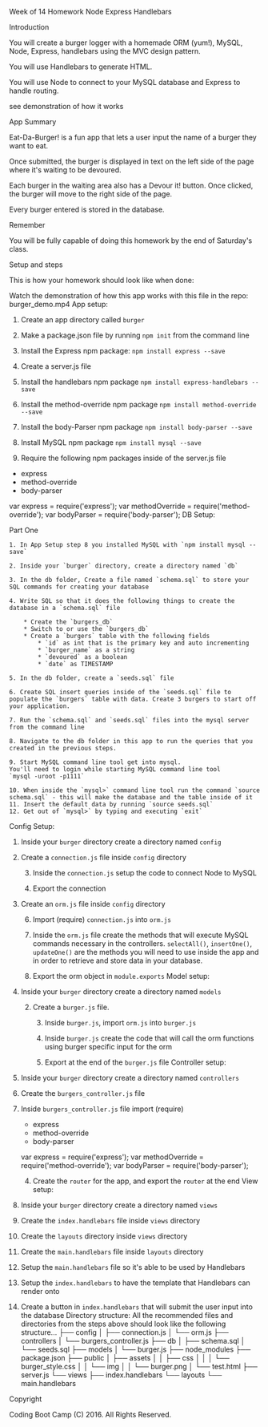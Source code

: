 Week of 14 Homework Node Express Handlebars

Introduction

You will create a burger logger with a homemade ORM (yum!), MySQL, Node, Express, handlebars using the MVC design pattern.

You will use Handlebars to generate HTML.

You will use Node to connect to your MySQL database and Express to handle routing.

see demonstration of how it works

App Summary

Eat-Da-Burger! is a fun app that lets a user input the name of a burger they want to eat.

Once submitted, the burger is displayed in text on the left side of the page where it's waiting to be devoured.

Each burger in the waiting area also has a Devour it! button. Once clicked, the burger will move to the right side of the page.

Every burger entered is stored in the database.

Remember

You will be fully capable of doing this homework by the end of Saturday's class.

Setup and steps

This is how your homework should look like when done:

Watch the demonstration of how this app works with this file in the repo: burger_demo.mp4
App setup:

1. Create an app directory called `burger`

2. Make a package.json file by running `npm init` from the command line

3. Install the Express npm package: `npm install express --save`

4. Create a server.js file

5. Install the handlebars npm package `npm install express-handlebars --save`

6. Install the method-override npm package `npm install method-override --save`

7. Install the body-Parser npm package `npm install body-parser --save`

8. Install MySQL npm package `npm install mysql --save`

10. Require the following npm packages inside of the server.js file
* express
* method-override
* body-parser

var express = require('express');
var methodOverride = require('method-override');
var bodyParser = require('body-parser');
DB Setup:

Part One

    1. In App Setup step 8 you installed MySQL with `npm install mysql --save`

    2. Inside your `burger` directory, create a directory named `db`

    3. In the db folder, Create a file named `schema.sql` to store your SQL commands for creating your database

    4. Write SQL so that it does the following things to create the database in a `schema.sql` file

        * Create the `burgers_db`
        * Switch to or use the `burgers_db`
        * Create a `burgers` table with the following fields
            * `id` as int that is the primary key and auto incrementing
            * `burger_name` as a string
            * `devoured` as a boolean
            * `date` as TIMESTAMP

    5. In the db folder, create a `seeds.sql` file

    6. Create SQL insert queries inside of the `seeds.sql` file to populate the `burgers` table with data. Create 3 burgers to start off your application.

    7. Run the `schema.sql` and `seeds.sql` files into the mysql server from the command line

    8. Navigate to the db folder in this app to run the queries that you created in the previous steps.

    9. Start MySQL command line tool get into mysql.
    You'll need to login while starting MySQL command line tool
    `mysql -uroot -p1111`

    10. When inside the `mysql>` command line tool run the command `source schema.sql` - this will make the database and the table inside of it
    11. Insert the default data by running `source seeds.sql`
    12. Get out of `mysql>` by typing and executing `exit`
Config Setup:

1. Inside your `burger` directory create a directory named `config`

2. Create a `connection.js` file inside `config` directory

    3. Inside the `connection.js` setup the code to connect Node to MySQL

    4. Export the connection

5. Create an `orm.js` file inside `config` directory

    6. Import (require) `connection.js` into `orm.js`

    7. Inside the `orm.js` file create the methods that will execute MySQL commands necessary in the controllers. `selectAll()`, `insertOne()`, `updateOne()` are the methods you will need to use inside the app and in order to retrieve and store data in your database.

    8. Export the orm object in `module.exports`
Model setup:

1. Inside your `burger` directory create a directory named `models`

    2. Create a `burger.js` file.

        3. Inside `burger.js`, import `orm.js` into `burger.js`

        4. Inside `burger.js` create the code that will call the orm functions using burger specific input for the orm

        5. Export at the end of the `burger.js` file
Controller setup:

1. Inside your `burger` directory create a directory named `controllers`

2. Create the `burgers_controller.js` file

3. Inside `burgers_controller.js` file import (require)
    * express
    * method-override
    * body-parser

    var express = require('express');
    var methodOverride = require('method-override');
    var bodyParser = require('body-parser');

    4. Create the `router` for the app, and export the `router` at the end
View setup:

1. Inside your `burger` directory create a directory named `views`

2. Create the `index.handlebars` file inside `views` directory

3. Create the `layouts` directory inside `views` directory

4. Create the `main.handlebars` file inside `layouts` directory

5. Setup the `main.handlebars` file so it's able to be used by Handlebars

6. Setup the `index.handlebars` to have the template that Handlebars can render onto

7. Create a button in `index.handlebars` that will submit the user input into the database
Directory structure: All the recommended files and directories from the steps above should look like the following structure...     ├── config │   ├── connection.js │   └── orm.js ├── controllers │   └── burgers_controller.js ├── db │   ├── schema.sql │   └── seeds.sql ├── models │   └── burger.js ├── node_modules ├── package.json ├── public │   ├── assets │   │   ├── css │   │   │   └── burger_style.css │   │   └── img │   │   └── burger.png │   └── test.html ├── server.js └── views ├── index.handlebars └── layouts └── main.handlebars 

Copyright

Coding Boot Camp (C) 2016. All Rights Reserved.